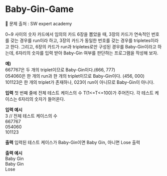 # Baby-Gin-Game

🎁 문제 출처 : SW expert academy

0~9 사이의 숫자 카드에서 임의의 카드 6장을 뽑았을 때, 3장의 카드가 연속적인 번호를 갖는 경우를 run이라 하고, 3장의 카드가 동일한 번호를 갖는 경우를 tripletes이라고 한다. 그리고, 6장의 카드가 run과 tripletes로만 구성된 경우를 Baby-Gin이라고 하는데, 6자리의 숫자를 입력 받아 Baby-Gin 여부를 판단하는 프로그램을 작성해 보자.

 
**예)**<br>
667767은 두 개의 triplet이므로 Baby-Gin이다.(666, 777) <br>
054060은 한 개의 run과 한 개의 triplet이므로 Baby-Gin이다. (456, 000)<br>
101123은 한 개의 triplet가 존재하나, 023이 run이 아니므로 Baby-Gin이 아니다.

 
**입력**
첫 번째 줄에 전체 테스트 케이스의 수 T(1<=T<=100)가 주어진다. 각 테스트 케이스는 6자리의 숫자가 들어온다.

 
**입력 예시**<br>
3     // 전체 테스트 케이스의 수<br>
667767<br>
054060<br>
101123

 

**출력**
입력된 테스트 케이스가 Baby-Gin이면 Baby Gin, 아니면 Lose 출력



**출력 예시**<br>
Baby Gin<br>
Baby Gin<br>
Lose
